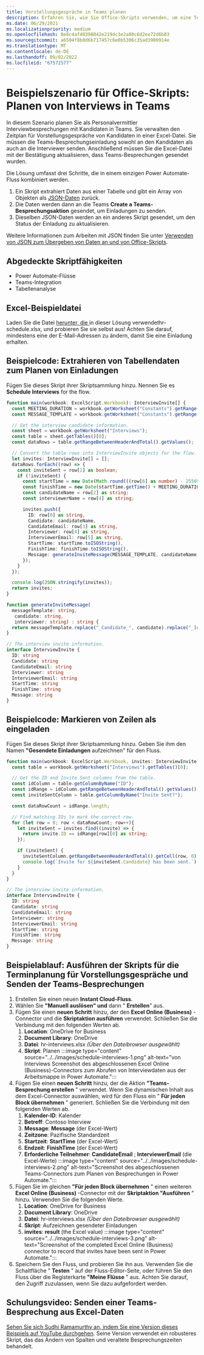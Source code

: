 ```yaml
---
title: Vorstellungsgespräche in Teams planen
description: Erfahren Sie, wie Sie Office-Skripts verwenden, um eine Teams-Besprechung aus Excel-Daten zu senden.
ms.date: 06/29/2021
ms.localizationpriority: medium
ms.openlocfilehash: 8e8c4af40398842e219dc3e2a80c6d2ee72d6b83
ms.sourcegitcommit: a6504f8b0d6b717457c6e0b5306c35ad3900914e
ms.translationtype: MT
ms.contentlocale: de-DE
ms.lasthandoff: 09/02/2022
ms.locfileid: "67572577"
---
```

# <a name="office-scripts-sample-scenario-schedule-interviews-in-teams"></a>Beispielszenario für Office-Skripts: Planen von Interviews in Teams

In diesem Szenario planen Sie als Personalvermittler Interviewbesprechungen mit Kandidaten in Teams. Sie verwalten den Zeitplan für Vorstellungsgespräche von Kandidaten in einer Excel-Datei. Sie müssen die Teams-Besprechungseinladung sowohl an den Kandidaten als auch an die Interviewer senden. Anschließend müssen Sie die Excel-Datei mit der Bestätigung aktualisieren, dass Teams-Besprechungen gesendet wurden.

Die Lösung umfasst drei Schritte, die in einem einzigen Power Automate-Fluss kombiniert werden.

1. Ein Skript extrahiert Daten aus einer Tabelle und gibt ein Array von Objekten als [JSON-Daten](https://www.w3schools.com/whatis/whatis_json.asp) zurück.
1. Die Daten werden dann an die Teams **Create a Teams-Besprechungsaktion** gesendet, um Einladungen zu senden.
1. Dieselben JSON-Daten werden an ein anderes Skript gesendet, um den Status der Einladung zu aktualisieren.

Weitere Informationen zum Arbeiten mit JSON finden Sie unter [Verwenden von JSON zum Übergeben von Daten an und von Office-Skripts](../../develop/use-json.md).

## <a name="scripting-skills-covered"></a>Abgedeckte Skriptfähigkeiten

* Power Automate-Flüsse
* Teams-Integration
* Tabellenanalyse

## <a name="sample-excel-file"></a>Excel-Beispieldatei

Laden Sie die Datei [ herunter, die ](hr-schedule.xlsx) in dieser Lösung verwendethr-schedule.xlsx, und probieren Sie sie selbst aus! Achten Sie darauf, mindestens eine der E-Mail-Adressen zu ändern, damit Sie eine Einladung erhalten.

## <a name="sample-code-extract-table-data-to-schedule-invites"></a>Beispielcode: Extrahieren von Tabellendaten zum Planen von Einladungen

Fügen Sie dieses Skript ihrer Skriptsammlung hinzu. Nennen Sie es **Schedule Interviews** for the flow.

```TypeScript
function main(workbook: ExcelScript.Workbook): InterviewInvite[] {
  const MEETING_DURATION = workbook.getWorksheet("Constants").getRange("B1").getValue() as number;
  const MESSAGE_TEMPLATE = workbook.getWorksheet("Constants").getRange("B2").getValue() as string;

  // Get the interview candidate information.
  const sheet = workbook.getWorksheet("Interviews");
  const table = sheet.getTables()[0];
  const dataRows = table.getRangeBetweenHeaderAndTotal().getValues();

  // Convert the table rows into InterviewInvite objects for the flow.
  let invites: InterviewInvite[] = [];
  dataRows.forEach((row) => {
    const inviteSent = row[1] as boolean;
    if (!inviteSent) {
      const startTime = new Date(Math.round(((row[6] as number) - 25569) * 86400 * 1000));
      const finishTime = new Date(startTime.getTime() + MEETING_DURATION * 60 * 1000);
      const candidateName = row[2] as string;
      const interviewerName = row[4] as string;

      invites.push({
        ID: row[0] as string,
        Candidate: candidateName,
        CandidateEmail: row[3] as string,
        Interviewer: row[4] as string,
        InterviewerEmail: row[5] as string,
        StartTime: startTime.toISOString(),
        FinishTime: finishTime.toISOString(),
        Message: generateInviteMessage(MESSAGE_TEMPLATE, candidateName, interviewerName)
      });
    }    
  });

  console.log(JSON.stringify(invites));
  return invites;
}

function generateInviteMessage(
  messageTemplate: string,
   candidate: string,
   interviewer: string) : string {
  return messageTemplate.replace("_Candidate_", candidate).replace("_Interviewer_", interviewer);
}

// The interview invite information.
interface InterviewInvite {
  ID: string
  Candidate: string
  CandidateEmail: string
  Interviewer: string
  InterviewerEmail: string
  StartTime: string
  FinishTime: string
  Message: string
}
```

## <a name="sample-code-mark-rows-as-invited"></a>Beispielcode: Markieren von Zeilen als eingeladen

Fügen Sie dieses Skript ihrer Skriptsammlung hinzu. Geben Sie ihm den Namen **"Gesendete Einladungen** aufzeichnen" für den Fluss.

```TypeScript
function main(workbook: ExcelScript.Workbook, invites: InterviewInvite[]) {
  const table = workbook.getWorksheet("Interviews").getTables()[0];

  // Get the ID and Invite Sent columns from the table.
  const idColumn = table.getColumnByName("ID");
  const idRange = idColumn.getRangeBetweenHeaderAndTotal().getValues();
  const inviteSentColumn = table.getColumnByName("Invite Sent?");

  const dataRowCount = idRange.length;

  // Find matching IDs to mark the correct row.
  for (let row = 0; row < dataRowCount; row++){
    let inviteSent = invites.find((invite) => {
      return invite.ID == idRange[row][0] as string;
    });

    if (inviteSent) {
      inviteSentColumn.getRangeBetweenHeaderAndTotal().getCell(row, 0).setValue(true);
      console.log(`Invite for ${inviteSent.Candidate} has been sent.`);
    }
  } 
}

// The interview invite information.
interface InterviewInvite {
  ID: string
  Candidate: string
  CandidateEmail: string
  Interviewer: string
  InterviewerEmail: string
  StartTime: string
  FinishTime: string
  Message: string
}
```

## <a name="sample-flow-run-the-interview-scheduling-scripts-and-send-the-teams-meetings"></a>Beispielablauf: Ausführen der Skripts für die Terminplanung für Vorstellungsgespräche und Senden der Teams-Besprechungen

1. Erstellen Sie einen neuen **Instant Cloud-Fluss**.
1. Wählen Sie **"Manuell auslösen" und** dann " **Erstellen**" aus.
1. Fügen Sie einen **neuen Schritt** hinzu, der den **Excel Online (Business)** -Connector und die **Skriptaktion ausführen** verwendet. Schließen Sie die Verbindung mit den folgenden Werten ab.
    1. **Location**: OneDrive for Business
    1. **Document Library**: OneDrive
    1. **Datei**: hr-interviews.xlsx *(Über den Dateibrowser ausgewählt)*
    1. **Skript**: Planen :::image type="content" source="../../images/schedule-interviews-1.png" alt-text="von Interviews Screenshot des abgeschlossenen Excel Online (Business)-Connectors zum Abrufen von Interviewdaten aus der Arbeitsmappe in Power Automate.":::
1. Fügen Sie einen **neuen Schritt** hinzu, der die Aktion **"Teams-Besprechung erstellen** " verwendet. Wenn Sie dynamischen Inhalt aus dem Excel-Connector auswählen, wird für den Fluss ein " **Für jeden Block übernehmen** " generiert. Schließen Sie die Verbindung mit den folgenden Werten ab.
    1. **Kalender-ID**: Kalender
    1. **Betreff**: Contoso Interview
    1. **Message**: **Message** (der Excel-Wert)
    1. **Zeitzone**: Pazifische Standardzeit
    1. **Startzeit**: **StartTime** (der Excel-Wert)
    1. **Endzeit**: **FinishTime** (der Excel-Wert)
    1. **Erforderliche Teilnehmer**: **CandidateEmail** ; **InterviewerEmail** (die Excel-Werte) :::image type="content" source="../../images/schedule-interviews-2.png" alt-text="Screenshot des abgeschlossenen Teams-Connectors zum Planen von Besprechungen in Power Automate.":::
1. Fügen Sie im gleichen **"Für jeden Block übernehmen** " einen weiteren **Excel Online (Business)** -Connector mit der **Skriptaktion "Ausführen** " hinzu. Verwenden Sie die folgenden Werte.
    1. **Location**: OneDrive for Business
    1. **Document Library**: OneDrive
    1. **Datei**: hr-interviews.xlsx *(Über den Dateibrowser ausgewählt)*
    1. **Skript**: Aufzeichnen gesendeter Einladungen
    1. **invites**: **result** (the Excel value) :::image type="content" source="../../images/schedule-interviews-3.png" alt-text="Screenshot of the completed Excel Online (Business) connector to record that invites have been sent in Power Automate.":::
1. Speichern Sie den Fluss, und probieren Sie ihn aus. Verwenden Sie die Schaltfläche " **Testen** " auf der Fluss-Editor-Seite, oder führen Sie den Fluss über die Registerkarte **"Meine Flüsse** " aus. Achten Sie darauf, den Zugriff zuzulassen, wenn Sie dazu aufgefordert werden.

## <a name="training-video-send-a-teams-meeting-from-excel-data"></a>Schulungsvideo: Senden einer Teams-Besprechung aus Excel-Daten

[Sehen Sie sich Sudhi Ramamurthy an, indem Sie eine Version dieses Beispiels auf YouTube durchgehen](https://youtu.be/HyBdx52NOE8). Seine Version verwendet ein robusteres Skript, das das Ändern von Spalten und veraltete Besprechungszeiten behandelt.
